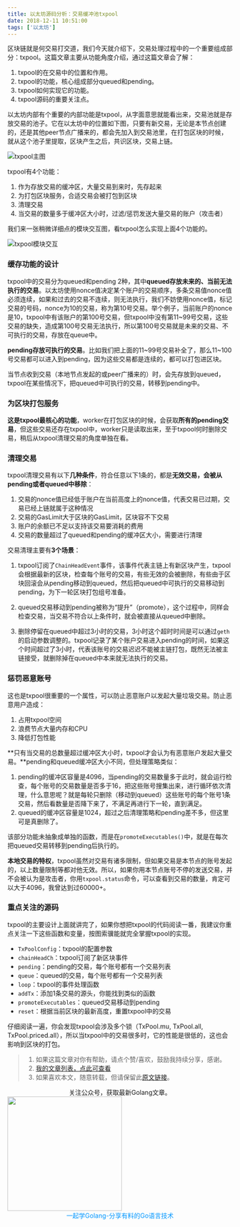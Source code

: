 ```yaml
---
title: 以太坊源码分析：交易缓冲池txpool
date: 2018-12-11 10:51:00
tags: ['以太坊']
---
```



区块链就是何交易打交道，我们今天就介绍下，交易处理过程中的一个重要组成部分：txpool。这篇文章主要从功能角度介绍，通过这篇文章会了解：

1. txpool的在交易中的位置和作用。
2. txpool的功能，核心组成部分queued和pending。
3. txpool如何实现它的功能。
4. txpool源码的重要关注点。

以太坊内部有个重要的内部功能是txpool，从字面意思就能看出来，交易池就是存放交易的池子。它在以太坊中的位置如下图，只要有新交易，无论是本节点创建的，还是其他peer节点广播来的，都会先加入到交易池里，在打包区块的时候，就从这个池子里提取，区块产生之后，共识区块，交易上链。

![txpool主图](http://cdn.lessisbetter.site/2018/txpool主图.png)

txpool有4个功能：

1. 作为存放交易的缓冲区，大量交易到来时，先存起来
2. 为打包区块服务，合适交易会被打包到区块
3. 清理交易
4. 当交易的数量多于缓冲区大小时，过滤/惩罚发送大量交易的账户（攻击者）



我们来一张稍微详细点的模块交互图，看txpool怎么实现上面4个功能的。

![txpool模块交互](http://cdn.lessisbetter.site/2018/txpool模块交互.png)

### 缓存功能的设计

txpool中的交易分为queued和pending 2种，其中**queued存放未来的、当前无法执行的交易**。以太坊使用nonce值决定某个账户的交易顺序，多条交易值nonce值必须连续，如果和过去的交易不连续，则无法执行，我们不妨使用nonce值，标记交易的号码，nonce为10的交易，称为第10号交易。举个例子，当前账户的nonce是10，txpool中有该账户的第100号交易，但txpool中没有第11~99号交易，这些交易的缺失，造成第100号交易无法执行，所以第100号交易就是未来的交易、不可执行的交易，存放在queue中。

**pending存放可执行的交易**。比如我们把上面的11~99号交易补全了，那么11~100号交易都可以进入到pending，因为这些交易都是连续的，都可以打包进区块。

当节点收到交易（本地节点发起的或peer广播来的）时，会先存放到queued，txpool在某些情况下，把queued中可执行的交易，转移到pending中。

### 为区块打包服务

**这是txpool最核心的功能**，worker在打包区块的时候，会获取**所有的pending交易**，但这些交易还存在txpool中，worker只是读取出来，至于txpool何时删除交易，稍后从txpool清理交易的角度单独在看。

### 清理交易

txpool清理交易有以下**几种条件**，符合任意以下1条的，都是**无效交易，会被从pending或者queued中移除**：

1. 交易的nonce值已经低于账户在当前高度上的nonce值，代表交易已过期，交易已经上链就属于这种情况
2. 交易的GasLimit大于区块的GasLimit，区块容不下交易
3. 账户的余额已不足以支持该交易要消耗的费用
4. 交易的数量超过了queued和pending的缓冲区大小，需要进行清理

交易清理主要有**3个场景**：

1. txpool订阅了`ChainHeadEvent`事件，该事件代表主链上有新区块产生，txpool会根据最新的区块，检查每个账号的交易，有些无效的会被删除，有些由于区块回滚会从pending移动到queued，然后把queued中可执行的交易移动到pending，为下一轮区块打包组号准备。

1. queued交易移动到pending被称为“提升”（promote），这个过程中，同样会检查交易，当交易不符合以上条件时，就会被直接从queued中删除。
2. 删除停留在queued中超过3小时的交易，3小时这个超时时间是可以通过`geth`的启动参数调整的。txpool记录了某个账户交易进入pending的时间，如果这个时间超过了3小时，代表该账号的交易迟迟不能被主链打包，既然无法被主链接受，就删除掉在queued中本来就无法执行的交易。

### 惩罚恶意账号

这也是txpool很重要的一个属性，可以防止恶意账户以发起大量垃圾交易。防止恶意用户造成：

1. 占用txpool空间
2. 浪费节点大量内存和CPU
3. 降低打包性能

**只有当交易的总数量超过缓冲区大小时，txpool才会认为有恶意账户发起大量交易。**pending和queued缓冲区大小不同，但处理策略类似：

1. pending的缓冲区容量是4096，当pending的交易数量多于此时，就会运行检查，每个账号的交易数量是否多于16，把这些账号搜集出来，进行循环依次清理，什么意思呢？就是每轮只删除（移动到queued）这些账号的每个账号1条交易，然后看数量是否降下来了，不满足再进行下一轮，直到满足。
2. queued的缓冲区容量是1024，超过之后清理策略和pending差不多，但这里可是真删除了。

该部分功能未抽象成单独的函数，而是在`promoteExecutables()`中，就是在每次把queued交易转移到pending后执行的。

**本地交易的特权**，txpool虽然对交易有诸多限制，但如果交易是本节点的账号发起的，以上数量限制等都对他无效。所以，如果你用本节点账号不停的发送交易，并不会被认为是攻击者，你用`txpool.status`命令，可以查看到交易的数量，肯定可以大于4096，我曾达到过60000+。

### 重点关注的源码

txpool的主要设计上面就讲完了，如果你想把txpool的代码阅读一番，我建议你重点关注一下这些函数和变量，按图索骥能就完全掌握txpool的实现。

- `TxPoolConfig`：txpool的配置参数
- `chainHeadCh`：txpool订阅了新区块事件
- `pending`：pending的交易，每个账号都有一个交易列表
- `queue`：queued的交易，每个账号都有一个交易列表
- `loop`：txpool的事件处理函数
- `addTx`：添加1条交易的源头，你能找到类似的函数
- `promoteExecutables`：queued交易移动到pending
- `reset`：根据当前区块的最新高度，重置txpool中的交易

仔细阅读一遍，你会发现txpool会涉及多个锁（TxPool.mu, TxPool.all, TxPool.priced.all），所以当txpool中的交易很多时，它的性能是很低的，这也会影响到区块的打包。


> 1. 如果这篇文章对你有帮助，请点个赞/喜欢，鼓励我持续分享，感谢。
> 2. [我的文章列表，点此可查看](http://lessisbetter.site/2018/12/11/gongzhonghao-articles/)
> 3. 如果喜欢本文，随意转载，但请保留此[原文链接](http://lessisbetter.site/2018/12/11/ethereum-design-of-txpool/)。


<div style="text-align:center">关注公众号，获取最新Golang文章。</div>

<img src="http://cdn.lessisbetter.site/image/png/gzh/gzh-%E5%B8%A6%E5%AD%97%E4%BA%8C%E7%BB%B4%E7%A0%81.png" style="border:0" width="256" hegiht="30" align=center />


<div style="color:#0096FF; text-align:center">一起学Golang-分享有料的Go语言技术</div>